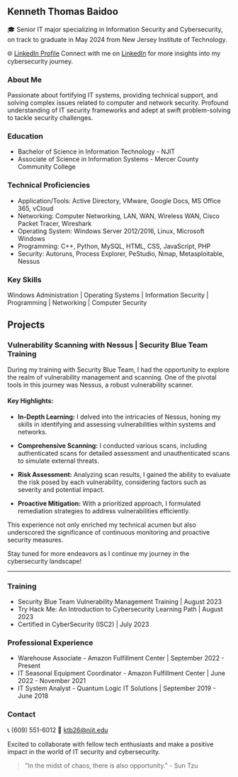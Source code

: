 ## Kenneth Thomas Baidoo

🎓 Senior IT major specializing in Information Security and Cybersecurity, on track to graduate in May 2024 from New Jersey Institute of Technology.

🌐 [LinkedIn Profile](https://www.linkedin.com/in/kenneth-thomas-baidoo-467574220/)
Connect with me on [LinkedIn](https://www.linkedin.com/in/kenneth-thomas-baidoo-467574220/) for more insights into my cybersecurity journey.
### About Me

Passionate about fortifying IT systems, providing technical support, and solving complex issues related to computer and network security. Profound understanding of IT security frameworks and adept at swift problem-solving to tackle security challenges.

### Education

- Bachelor of Science in Information Technology - NJIT
- Associate of Science in Information Systems - Mercer County Community College

### Technical Proficiencies

- Application/Tools: Active Directory, VMware, Google Docs, MS Office 365, vCloud
- Networking: Computer Networking, LAN, WAN, Wireless WAN, Cisco Packet Tracer, Wireshark
- Operating System: Windows Server 2012/2016, Linux, Microsoft Windows
- Programming: C++, Python, MySQL, HTML, CSS, JavaScript, PHP
- Security: Autoruns, Process Explorer, PeStudio, Nmap, Metasploitable, Nessus

### Key Skills

Windows Administration | Operating Systems | Information Security | Programming | Networking | Computer Security

## Projects

### Vulnerability Scanning with Nessus | Security Blue Team Training

During my training with Security Blue Team, I had the opportunity to explore the realm of vulnerability management and scanning. One of the pivotal tools in this journey was Nessus, a robust vulnerability scanner.

#### Key Highlights:

- **In-Depth Learning:** I delved into the intricacies of Nessus, honing my skills in identifying and assessing vulnerabilities within systems and networks.

- **Comprehensive Scanning:** I conducted various scans, including authenticated scans for detailed assessment and unauthenticated scans to simulate external threats.

- **Risk Assessment:** Analyzing scan results, I gained the ability to evaluate the risk posed by each vulnerability, considering factors such as severity and potential impact.

- **Proactive Mitigation:** With a prioritized approach, I formulated remediation strategies to address vulnerabilities efficiently.

This experience not only enriched my technical acumen but also underscored the significance of continuous monitoring and proactive security measures.

Stay tuned for more endeavors as I continue my journey in the cybersecurity landscape!

---



### Training

- Security Blue Team Vulnerability Management Training | August 2023
- Try Hack Me: An Introduction to Cybersecurity Learning Path | August 2023
- Certified in CyberSecurity (ISC2) | July 2023

### Professional Experience

- Warehouse Associate - Amazon Fulfillment Center | September 2022 - Present
- IT Seasonal Equipment Coordinator - Amazon Fulfillment Center | June 2022 - November 2021
- IT System Analyst - Quantum Logic IT Solutions | September 2019 - June 2018

### Contact

📞 (609) 551-6012
📧 ktb26@njit.edu

Excited to collaborate with fellow tech enthusiasts and make a positive impact in the world of IT security and cybersecurity.

> "In the midst of chaos, there is also opportunity." - Sun Tzu
